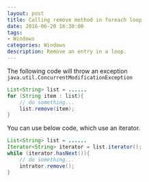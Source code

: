 ```yaml
---
layout: post
title: Calling remove method in foreach loop
date: 2016-06-20 16:30:00
tags:
- Windows
categories: Windows
description: Remove an entry in a loop.
---
```


The following code will throw an exception `java.util.ConcurrentModificationException`
```java  
List<String> list = ......
for (String item : list){
    // do something...
    list.remove(item);
}
```

You can use below code, which use an iterator.
```java  
List<String> list = ......
Iterator<String> iterator = list.iterator();
while (iterator.hasNext()){
    // do something...
    intrator.remove();
}
```
